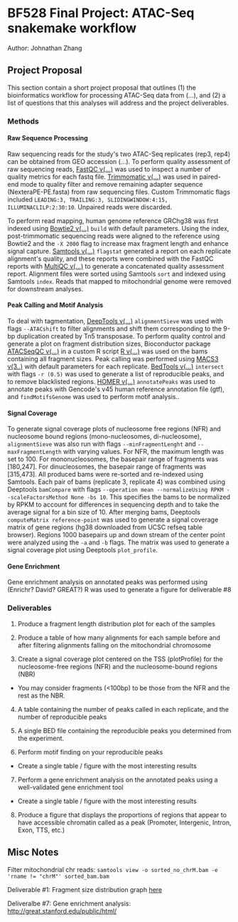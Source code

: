 # BF528 Final Project: ATAC-Seq snakemake workflow
Author: Johnathan Zhang

## Project Proposal
This section contain a short project proposal that outlines 
(1) the bioinformatics workflow for processing ATAC-Seq data from (...), and
(2) a list of questions that this analyses will address and the project deliverables.


### Methods
#### Raw Sequence Processing
Raw sequencing reads for the study's two ATAC-Seq replicates (rep3, rep4) can be obtained from GEO accession (...).
To perform quality assessment of raw sequencing reads, [FastQC v(...)]() was used to inspect a number of quality metrics for each fastq file.
[Trimmomatic v(...)]() was used in paired-end mode to quality filter and remove remaining adapter sequence (NexteraPE-PE.fasta) from raw sequencing files.
Custom Trimmomatic flags included `LEADING:3, TRAILING:3, SLIDINGWINDOW:4:15, ILLUMINACLILP:2:30:10`.
Unpaired reads were discarded.

To perform read mapping, human genome reference GRChg38 was first indexed using [Bowtie2 v(...)]() `build` with default parameters.
Using the index, post-trimmomatic sequencing reads were aligned to the reference using Bowtie2 and the `-X 2000` flag to increase max fragment length and enhance signal capture.
[Samtools v(...)]() `flagstat` generated a report on each replicate alignment's quality, and these reports were combined with the FastQC reports with [MultiQC v(...)]() to generate a concatenated quality assessment report.
Alignment files were sorted using Samtools `sort` and indexed using Samtools `index`.
Reads that mapped to mitochondrial genome were removed for downstream analyses.

#### Peak Calling and Motif Analysis
To deal with tagmentation, [DeepTools v(...)]() `alignmentSieve` was used with flags `--ATACshift` to filter alignments and shift them corresponding to the 9-bp duplication created by Tn5 transposase.
To perform quality control and generate a plot on fragment distribution sizes, Bioconductor package [ATACSeqQC v(...)]() in a custom R script [R v(...)]() was used on the bams containing all fragment sizes.
Peak calling was performed using [MACS3 v(3..)]() with default parameters for each replicate.
[BedTools v(...)]() `intersect` with flags `-r (0.5)` was used to generate a list of reproducible peaks, and to remove blacklisted regions.
[HOMER v(...)]() `annotatePeaks` was used to annotate peaks with Gencode's v45 human reference annotation file (gtf), and `findMotifsGenome` was used to perform motif analysis..

#### Signal Coverage
To generate signal coverage plots of nucleosome free regions (NFR) and nucleosome bound regions (mono-nucleosomes, di-nucleosome), `alignmentSieve` was also run with flags `--minFragmentLenght` and `--maxFragmentLength` with varying values. 
For NFR, the maximum length was set to 100.
For mononucleosomes, the basepair range of fragments was [180,247].
For dinucleosomes, the basepair range of fragments was [315,473].
All produced bams were re-sorted and re-indexed using Samtools.
Each pair of bams (replicate 3, replicate 4) was combined using Deeptools `bamCompare` with flags `--operation mean --normalizeUsing RPKM --scaleFactorsMethod None -bs 10`. 
This specifies the bams to be normalized by RPKM to account for differences in sequencing depth and to take the average signal for a bin size of 10.
After merging bams, Deeptools `computeMatrix reference-point` was used to generate a signal coverage matrix of gene regions (hg38 downloaded from UCSC refseq table browser).
Regions 1000 basepairs up and down stream of the center point were analyzed using the `-a` and `-b` flags.
The matrix was used to generate a signal coverage plot using Deeptools `plot_profile`.

#### Gene Enrichment
Gene enrichment analysis on annotated peaks was performed using (Enrichr? David? GREAT?)
R was used to generate a figure for deliverable #8

### Deliverables
1. Produce a fragment length distribution plot for each of the samples

2. Produce a table of how many alignments for each sample before and after filtering alignments falling on the mitochondrial chromosome

3. Create a signal coverage plot centered on the TSS (plotProfile) for the nucleosome-free regions (NFR) and the nucleosome-bound regions (NBR)

- You may consider fragments (<100bp) to be those from the NFR and the rest as the NBR.
4. A table containing the number of peaks called in each replicate, and the number of reproducible peaks

5. A single BED file containing the reproducible peaks you determined from the experiment.

6. Perform motif finding on your reproducible peaks
- Create a single table / figure with the most interesting results

7. Perform a gene enrichment analysis on the annotated peaks using a well-validated gene enrichment tool
- Create a single table / figure with the most interesting results

8. Produce a figure that displays the proportions of regions that appear to have accessible chromatin called as a peak (Promoter, Intergenic, Intron, Exon, TTS, etc.)


## Misc Notes
Filter mitochondrial chr reads:
`samtools view -o sorted_no_chrM.bam -e 'rname != "chrM"' sorted_bam.bam`

Deliverable #1: Fragment size distribution graph [here](https://bioconductor.org/packages/devel/bioc/vignettes/ATACseqQC/inst/doc/ATACseqQC.html#Fragment_size_distribution)

Deliveralbe #7: Gene enrichment analysis: http://great.stanford.edu/public/html/


